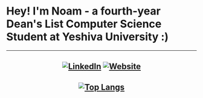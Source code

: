 # Hey! I'm Noam - a fourth-year Dean's List Computer Science Student at Yeshiva University :)

<div align="center">
  
---
[![LinkedIn](https://img.shields.io/badge/LinkedIn-0077B5?style=for-the-badge&logo=linkedin&logoColor=white)](https://www.linkedin.com/in/noambensimon)
[![Website](https://img.shields.io/badge/Website-7aa2f7?style=for-the-badge&logo=Neovim&logoColor=white)](https://noambensimon.com/)
---
[![Top Langs](https://github-readme-stats.vercel.app/api/top-langs/?username=NoamBenS&theme=transparent)](https://github.com/NoamBenS/github-readme-stats)
---
</div>
